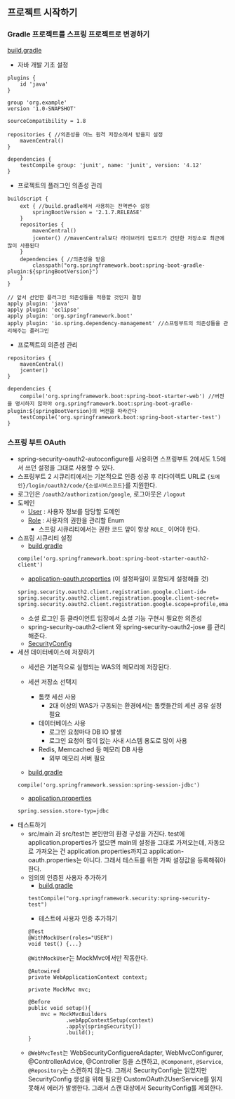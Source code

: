 ## 프로젝트 시작하기

### Gradle 프로젝트를 스프링 프로젝트로 변경하기
[build.gradle](./build.gradle)
- 자바 개발 기초 설정
```
plugins {
    id 'java'
}

group 'org.example'
version '1.0-SNAPSHOT'

sourceCompatibility = 1.8

repositories { //의존성을 어느 원격 저장소에서 받을지 설정
    mavenCentral()
}

dependencies {
    testCompile group: 'junit', name: 'junit', version: '4.12'
}
```

- 프로젝트의 플러그인 의존성 관리
```
buildscript {
    ext { //build.gradle에서 사용하는 전역변수 설정
        springBootVersion = '2.1.7.RELEASE'
    }
    repositories {
        mavenCentral()
        jcenter() //mavenCentral보다 라이브러리 업로드가 간단한 저장소로 최근에 많이 사용된다
    }
    dependencies { //의존성을 받음
        classpath("org.springframework.boot:spring-boot-gradle-plugin:${springBootVersion}")
    }
}

// 앞서 선언한 플러그인 의존성들을 적용할 것인지 결정
apply plugin: 'java'
apply plugin: 'eclipse'
apply plugin: 'org.springframework.boot'
apply plugin: 'io.spring.dependency-management' //스프링부트의 의존성들을 관리해주는 플러그인
```

- 프로젝트의 의존성 관리
```
repositories {
    mavenCentral()
    jcenter()
}

dependencies {
    compile('org.springframework.boot:spring-boot-starter-web') //버전을 명시하지 않아야 org.springframework.boot:spring-boot-gradle-plugin:${springBootVersion}의 버전을 따라간다
    testCompile('org.springframework.boot:spring-boot-starter-test')
}
```


### 스프링 부트 OAuth
- spring-security-oauth2-autoconfigure를 사용하면 스프링부트 2에서도 1.5에서 쓰던 설정을 그대로 사용할 수 있다.
- 스프링부트 2 시큐리티에서는 기본적으로 인증 성공 후 리다이렉트 URL로 `{도메인}/login/oauth2/code/{소셜서비스코드}`를 지원한다.
- 로그인은 `/oauth2/authorization/google`, 로그아웃은 `/logout`
- 도메인
    - [User](src/main/java/org/example/domain/user/User.java)
    : 사용자 정보를 담당할 도메인
    - [Role](src/main/java/org/example/domain/user/Role.java)
    : 사용자의 권한을 관리할 Enum
        - 스프링 시큐리티에서는 권한 코드 앞이 항상 `ROLE_` 이어야 한다.
- 스프링 시큐리티 설정
    - [build.gradle](./build.gradle)
    ```
    compile('org.springframework.boot:spring-boot-starter-oauth2-client')
    ```
    - [application-oauth.properties](src/main/resources/application-oauth-sample.properties) (이 설정파일이 포함되게 설정해줄 것)
    ```
    spring.security.oauth2.client.registration.google.client-id=
    spring.security.oauth2.client.registration.google.client-secret=
    spring.security.oauth2.client.registration.google.scope=profile,email
    ```
    - 소셜 로그인 등 클라이언트 입장에서 소셜 기능 구현시 필요한 의존성
    - spring-security-oauth2-client 와 spring-security-oauth2-jose 를 관리해준다.
    - [SecurityConfig](src/main/java/org/example/config/auth/SecurityConfig.java)
- 세션 데이터베이스에 저장하기
    - 세션은 기본적으로 실행되는 WAS의 메모리에 저장된다.
    - 세션 저장소 선택지
        - 톰캣 세션 사용
            - 2대 이상의 WAS가 구동되는 환경에서는 톰캣들간의 세션 공유 설정 필요
        - 데이터베이스 사용
            - 로그인 요청마다 DB IO 발생
            - 로그인 요청이 많이 없는 사내 시스템 용도로 많이 사용
        - Redis, Memcached 등 메모리 DB 사용
            - 외부 메모리 서버 필요
            
    - [build.gradle](./build.gradle)
    ```
    compile('org.springframework.session:spring-session-jdbc')
    ```
    - [application.properties](src/main/resources/application.properties)
    ```
    spring.session.store-typ=jdbc
    ```
- 테스트하기
    - src/main 과 src/test는 본인만의 환경 구성을 가진다. test에 application.properties가 없으면 main의 설정을 그대로 가져오는데,
    자동으로 가져오는 건 application.properties까지고 application-oauth.properties는 아니다. 그래서 테스트를 위한 가짜 설정값을 등록해줘야 한다.
    - 임의의 인증된 사용자 추가하기
        - [build.gradle](./build.gradle)
        ```
        testCompile("org.springframework.security:spring-security-test")
        ```
        - 테스트에 사용자 인증 추가하기
        ```
        @Test
        @WithMockUser(roles="USER")
        void test() {...}
        ```
        `@WithMockUser`는 MockMvc에서만 작동한다.
        ```
        @Autowired
        private WebApplicationContext context;
    
        private MockMvc mvc;
    
        @Before
        public void setup(){
            mvc = MockMvcBuilders
                    .webAppContextSetup(context)
                    .apply(springSecurity())
                    .build();
        }
        ```
    - `@WebMvcTest`는 WebSecurityConfiguereAdapter, WebMvcConfigurer, @ControllerAdvice, @Controller 등을 스캔하고, `@Component`, `@Service`, `@Repository`는 스캔하지 않는다.
    그래서 SecurityConfig는 읽었지만 SecurityConfig 생성을 위해 필요한 CustomOAuth2UserService를 읽지 못해서 에러가 발생한다. 그래서 스캔 대상에서 SecurityConfig를 제외한다.
